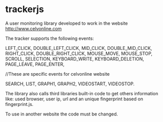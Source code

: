 # trackerjs

A user monitoring library developed to work in the website http://www.celvonline.com

The tracker supports the following events:

LEFT_CLICK,
DOUBLE_LEFT_CLICK,
MID_CLICK,
DOUBLE_MID_CLICK,
RIGHT_CLICK,
DOUBLE_RIGHT_CLICK,
MOUSE_MOVE,
MOUSE_STOP,
SCROLL,
SELECTION,
KEYBOARD_WRITE,
KEYBOARD_DELETION,
PAGE_LEAVE,
PAGE_ENTER,

//These are specific events for celvonline website

SEARCH,
LIST,
GRAPH1,
GRAPH2,
VIDEOSTART,
VIDEOSTOP.

The library also calls third libraries built-in code to get others information like: used browser, user ip, url and an unique fingerprint based on fingerprint.js.


To use in another website the code must be changed.
